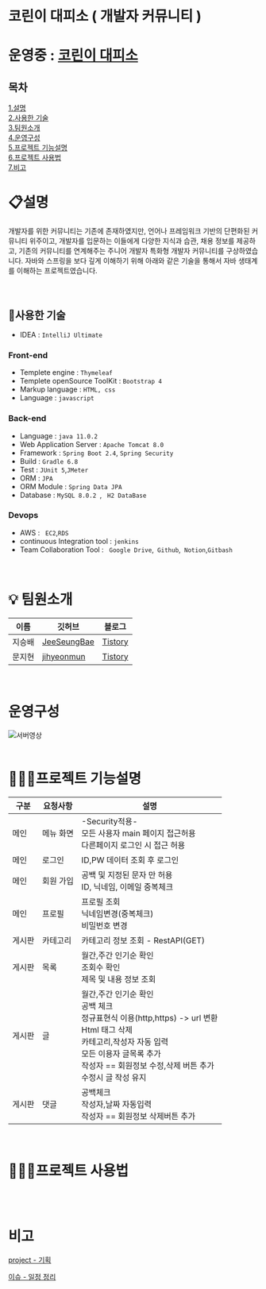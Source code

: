 # 코린이 대피소 ( 개발자 커뮤니티 )

# 운영중 : [코린이 대피소](http://13.209.116.217:8080/main)

## 목차

[1.설명](#설명)<br>
[2.사용한 기술](#🔨사용한-기술)<br>
[3.팀원소개](#팀원소개)<br>
[4.운영구성](#운영구성)<br>
[5.프로젝트 기능설명](#🕵🏻‍♂️프로젝트-기능설명)<br>
[6.프로젝트 사용법](#👩🏻‍💻프로젝트-사용법)<br>
[7.비고](#비고)<br>
<!-- [4.주요 기능](#주요-기능)<br> -->
<!-- [5.단위 테스트 개발](#단위-테스트-개발)<br> -->
<!-- [6.성능 테스트](#성능-테스트)<br> -->


# 📋설명
개발자를 위한 커뮤니티는 기존에 존재하였지만, 언어나 프레임워크 기반의 단편화된 커뮤니티 위주이고, 개발자를 입문하는 이들에게 다양한 지식과 습관, 채용 정보를 제공하고, 기존의 커뮤니티를 연계해주는 주니어 개발자 특화형 개발자 커뮤니티를 구상하였습니다.
자바와 스프링을 보다 깊게 이해하기 위해 아래와 같은 기술을 통해서 자바 생태계를 이해하는 프로젝트였습니다.  
<br><br>

## 🔨사용한 기술 
- IDEA : ```IntelliJ Ultimate```
### Front-end
- Templete engine : ```Thymeleaf``` 
- Templete openSource ToolKit : ```Bootstrap 4 ```
- Markup language : ``` HTML, css ```
- Language : ``` javascript ```
### Back-end
- Language : ``` java 11.0.2 ```
- Web Application Server : ```Apache Tomcat 8.0```
- Framework : ```Spring Boot 2.4```,
 ```Spring Security```
- Build : ```Gradle 6.8 ```
- Test : ```JUnit 5```,```JMeter```
- ORM : ``` JPA ```
- ORM Module : ```Spring Data JPA```
- Database : ```MySQL 8.0.2 ```, ``` H2 DataBase```
### Devops
- AWS : ``` EC2```,``` RDS ```
- continuous Integration tool : ``` jenkins ```
- Team Collaboration Tool : ``` Google Drive```,``` Github```,``` Notion```,``` Gitbash ```

<br>

# 💡 팀원소개

|이름|깃허브|블로그|
|---|---|---|
|지승배|[JeeSeungBae](https://github.com/jeeseungbae) | [Tistory](https://jsb-diary0011.tistory.com/)
|문지현|[jihyeonmun](https://github.com/jihyeonmun) | [Tistory](https://startupdevelopers.tistory.com/)
<br>

# 운영구성
![서버영상](./video/코린이대피소.gif)
<br><br>

# 🕵🏻‍♂️프로젝트 기능설명

|구분|요청사항|설명|
|---|---|---|
|메인|메뉴 화면|-Security적용-<br>모든 사용자 main 페이지 접근허용<br> 다른페이지 로그인 시 접근 허용|
|메인|로그인|ID,PW 데이터 조회 후 로그인|
|메인|회원 가입|공백 및 지정된 문자 만 허용 <br> ID, 닉네임, 이메일 중복체크|
|메인|프로필|프로필 조회<br>닉네임변경(중복체크)<br> 비밀번호 변경|
|게시판|카테고리|카테고리 정보 조회 - RestAPI(GET)|
|게시판|목록|월간,주간 인기순 확인<br>조회수 확인<br>제목 및 내용 정보 조회|
|게시판|글|월간,주간 인기순 확인<br>공백 체크<br>정규표현식 이용(http,https) -> url 변환<br>Html 태그 삭제<br>카테고리,작성자 자동 입력<br>모든 이용자 글목록 추가<br>작성자 == 회원정보 수정,삭제 버튼 추가<br>수정시 글 작성 유지|
|게시판|댓글|공백체크<br>작성자,날짜 자동입력<br> 작성자 == 회원정보 삭제버튼 추가|

<br>

# 👩🏻‍💻프로젝트 사용법


<br><br>

# 비고

[project - 기획](https://drive.google.com/file/d/1b3jvRCzNwwICqVGKlSWpNIjtKHfPafWy/view?usp=sharing)

[ 이슈 - 일정 정리 ](https://github.com/playdata-finalproject/teamproject_final/projects/1)
